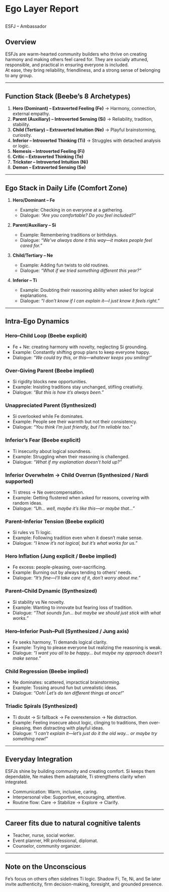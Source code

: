 # Ego Layer Report

##
ESFJ – Ambassador  

## Overview  
ESFJs are warm-hearted community builders who thrive on creating harmony and making others feel cared for. They are socially attuned, responsible, and practical in ensuring everyone is included.  
At ease, they bring reliability, friendliness, and a strong sense of belonging to any group.  

---

## Function Stack (Beebe’s 8 Archetypes)  
1. **Hero (Dominant) – Extraverted Feeling (Fe)** → Harmony, connection, external empathy.  
2. **Parent (Auxiliary) – Introverted Sensing (Si)** → Reliability, tradition, stability.  
3. **Child (Tertiary) – Extraverted Intuition (Ne)** → Playful brainstorming, curiosity.  
4. **Inferior – Introverted Thinking (Ti)** → Struggles with detached analysis or logic.  
5. **Nemesis – Introverted Feeling (Fi)**  
6. **Critic – Extraverted Thinking (Te)**  
7. **Trickster – Introverted Intuition (Ni)**  
8. **Demon – Extraverted Sensing (Se)**  

---

## Ego Stack in Daily Life (Comfort Zone)  

1. **Hero/Dominant – Fe**  
   - Example: Checking in on everyone at a gathering.  
   - Dialogue: *“Are you comfortable? Do you feel included?”*  

2. **Parent/Auxiliary – Si**  
   - Example: Remembering traditions or birthdays.  
   - Dialogue: *“We’ve always done it this way—it makes people feel cared for.”*  

3. **Child/Tertiary – Ne**  
   - Example: Adding fun twists to old routines.  
   - Dialogue: *“What if we tried something different this year?”*  

4. **Inferior – Ti**  
   - Example: Doubting their reasoning ability when asked for logical explanations.  
   - Dialogue: *“I don’t know if I can explain it—I just know it feels right.”*  

---

## Intra-Ego Dynamics  

### Hero–Child Loop (Beebe explicit)  
- Fe + Ne: creating harmony with novelty, neglecting Si grounding.  
- Example: Constantly shifting group plans to keep everyone happy.  
- Dialogue: *“We could try this, or this—whatever keeps you smiling!”*  

### Over-Giving Parent (Beebe implied)  
- Si rigidity blocks new opportunities.  
- Example: Insisting traditions stay unchanged, stifling creativity.  
- Dialogue: *“But this is how it’s always been.”*  

### Unappreciated Parent (Synthesized)  
- Si overlooked while Fe dominates.  
- Example: People see their warmth but not their consistency.  
- Dialogue: *“You think I’m just friendly, but I’m reliable too.”*  

### Inferior’s Fear (Beebe explicit)  
- Ti insecurity about logical soundness.  
- Example: Struggling when their reasoning is challenged.  
- Dialogue: *“What if my explanation doesn’t hold up?”*  

### Inferior Overwhelm → Child Overrun (Synthesized / Nardi supported)  
- Ti stress → Ne overcompensation.  
- Example: Getting flustered when asked for reasons, covering with random ideas.  
- Dialogue: *“Uh… well, maybe it’s like this—or maybe that…”*  

### Parent–Inferior Tension (Beebe explicit)  
- Si rules vs Ti logic.  
- Example: Following tradition even when it doesn’t make sense.  
- Dialogue: *“I know it’s not logical, but it’s what works for us.”*  

### Hero Inflation (Jung explicit / Beebe implied)  
- Fe excess: people-pleasing, over-sacrificing.  
- Example: Burning out by always tending to others’ needs.  
- Dialogue: *“It’s fine—I’ll take care of it, don’t worry about me.”*  

### Parent–Child Dynamic (Synthesized)  
- Si stability vs Ne novelty.  
- Example: Wanting to innovate but fearing loss of tradition.  
- Dialogue: *“That sounds fun… but maybe we should just stick with what works.”*  

### Hero–Inferior Push–Pull (Synthesized / Jung axis)  
- Fe seeks harmony, Ti demands logical clarity.  
- Example: Trying to please everyone but realizing the reasoning is weak.  
- Dialogue: *“I want you all to be happy… but maybe my approach doesn’t make sense.”*  

### Child Regression (Beebe implied)  
- Ne dominates: scattered, impractical brainstorming.  
- Example: Tossing around fun but unrealistic ideas.  
- Dialogue: *“Ooh! Let’s do ten different things at once!”*  

### Triadic Spirals (Synthesized)  
- Ti doubt → Si fallback → Fe overextension → Ne distraction.  
- Example: Feeling insecure about logic, clinging to traditions, then over-pleasing, then distracting with playful ideas.  
- Dialogue: *“I can’t explain it—let’s just do it the old way… or maybe try something new!”*  

---

## Everyday Integration  
ESFJs shine by building community and creating comfort. Si keeps them dependable, Ne makes them adaptable, Ti strengthens clarity when integrated.  

- Communication: Warm, inclusive, caring.  
- Interpersonal vibe: Supportive, encouraging, attentive.  
- Routine flow: Care → Stabilize → Explore → Clarify.  

---

## Career fits due to natural cognitive talents  
- Teacher, nurse, social worker.  
- Event planner, HR professional, diplomat.  
- Counselor, community organizer.  

---

## Note on the Unconscious  
Fe’s focus on others often sidelines Ti logic. Shadow Fi, Te, Ni, and Se later invite authenticity, firm decision-making, foresight, and grounded presence.